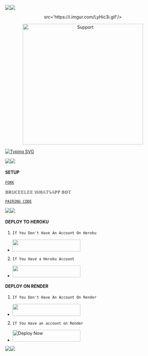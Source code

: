 <a><img src='https://i.imgur.com/LyHic3i.gif'/></a><a><img src='https://i.imgur.com/LyHic3i.gif'/></a>

<p align="center">
src='https://i.imgur.com/LyHic3i.gif'/></a><a><img                                                  
  𝕓𝕣𝕦𝕔𝕖𝕝𝕖𝕖-𝗩𝟭 
  

</p>
<p align="center"> 
  <a href="https://whatsapp.com/channel/0029VasEuWcKgsNq2vvRLl25">
    <img alt=Support height="390" src="https://files.catbox.moe/92jgih.jpg"> 
    </p>
 
 
 


<a href="https://git.io/typing-svg"><img src="https://readme-typing-svg.demolab.com?font=Fira+Code&pause=1000&random=false&width=435&lines=THIS+IS+BRUCELEE-V1+MADE+IN+𝕜𝕖𝕟𝕪𝕒+254🇰🇪by milanoscarda" alt="Typing SVG" /></a>



<a><img src='https://i.imgur.com/LyHic3i.gif'/></a><a><img src='https://i.imgur.com/LyHic3i.gif'/></a>


#### SETUP 


[`FORK`](https://github.com/Milanoscarda2/LEMUWEL)

𝔹ℝ𝕌ℂ𝔼𝔼𝕃𝔼𝔼 𝕎ℍ𝔸𝕋𝕊𝔸ℙℙ 𝔹𝕆𝕋 
 


[`PAIRING CODE`]()
 

<a><img src='https://i.imgur.com/LyHic3i.gif'/></a><a><img src='https://i.imgur.com/LyHic3i.gif'/></a>


#### DEPLOY TO HEROKU 
1. `If You Don't Have An Account On Heroku`

- <a align="center"><a href="https://signup.heroku.com">
 <img src="https://img.shields.io/badge/Create%20Account%20Now-blue?style=for-the-badge&logo=heroku" width="220" height="38.45"/></a></p>

2. `If You Have a Heroku Account`

  - <a align="center"><a href="https://dashboard.heroku.com/new?template=https://github.com/Milanoscarda2/LEMUWEL"> <img src="https://img.shields.io/badge/DEPLOY%20NOW-brown?style=for-the-badge&logo=heroku" width="220" height="38.45"/></a></p>


#### DEPLOY ON RENDER 
1. `If You Don't Have An Account On Render`
- <a href="https://dashboard.render.com/register"><img src="https://img.shields.io/badge/CREATE AN ACCOUNT NOW-h?color=yellow &style=for-the-badge&logo=msi" width="220" height="38.45"/></a></p>

2. `If You Have an account on Render`
- <a href="https://render.com"><img title="Deploy Now" src="https://img.shields.io/badge/DEPLOY NOW-h?color=red&style=for-the-badge&logo=msi" width="220" height="38.45"/></a></p>

<a><img src='https://i.imgur.com/LyHic3i.gif'/></a><a><img src='https://i.imgur.com/LyHic3i.gif'/></a>
